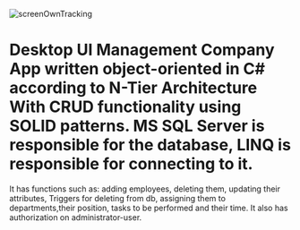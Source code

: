 ![screenOwnTracking](https://user-images.githubusercontent.com/58525985/201078489-2feb3810-73cf-4e6d-8b50-90e3a5afa9d6.png)
# Desktop UI Management Company App written object-oriented in C# according to N-Tier Architecture With CRUD functionality using SOLID patterns. MS SQL Server is responsible for the database, LINQ is responsible for connecting to it. 
It has functions such as: 
adding employees,
deleting them,
updating their attributes,
Triggers for deleting from db,
assigning them to departments,their position,
tasks to be performed and their time. It also has authorization on administrator-user.
